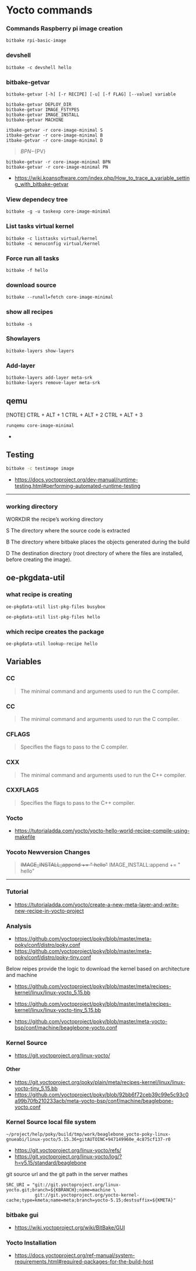 # Yocto commands
### Commands Raspberry pi image creation
```
bitbake rpi-basic-image
```
### devshell
```
bitbake -c devshell hello
```
### bitbake-getvar 
```
bitbake-getvar [-h] [-r RECIPE] [-u] [-f FLAG] [--value] variable
```
```
bitbake-getvar DEPLOY_DIR
bitbake-getvar IMAGE_FSTYPES
bitbake-getvar IMAGE_INSTALL
bitbake-getvar MACHINE
```
```
itbake-getvar -r core-image-minimal S
itbake-getvar -r core-image-minimal B
itbake-getvar -r core-image-minimal D
```
> ${BPN}-${PV}
```
bitbake-getvar -r core-image-minimal BPN
bitbake-getvar -r core-image-minimal PN
```
* https://wiki.koansoftware.com/index.php/How_to_trace_a_variable_setting_with_bitbake-getvar

### View dependecy tree
```
bitbake -g -u taskexp core-image-minimal
```
### List tasks virtual kernel
```
bitbake -c listtasks virtual/kernel
bitbake -c menuconfig virtual/kernel
```
### Force run all tasks
```
bitbake -f hello
```
### download source
```
bitbake --runall=fetch core-image-minimal
```
### show all recipes 
```
bitbake -s
```
### Showlayers
```
bitbake-layers show-layers
```
### Add-layer
```
bitbake-layers add-layer meta-srk
bitbake-layers remove-layer meta-srk
```
## qemu
[!NOTE]
CTRL + ALT + 1
CTRL + ALT + 2
CTRL + ALT + 3

```
runqemu core-image-minimal
```
* 
## Testing 
```bash
bitbake -c testimage image
```
* https://docs.yoctoproject.org/dev-manual/runtime-testing.html#performing-automated-runtime-testing
---
### working directory 

WORKDIR the recipe’s working directory

S The directory where the source code is extracted

B The directory where bitbake places the objects generated during the
build

D The destination directory (root directory of where the files are
installed, before creating the image).

## oe-pkgdata-util
### what recipe is creating
```
oe-pkgdata-util list-pkg-files busybox
```
```
oe-pkgdata-util list-pkg-files hello
```
### which recipe creates the package
```
oe-pkgdata-util lookup-recipe hello
```
## Variables
### CC
> The minimal command and arguments used to run the C compiler.

### CC
> The minimal command and arguments used to run the C compiler.
### CFLAGS
> Specifies the flags to pass to the C compiler.
### CXX
> The minimal command and arguments used to run the C++ compiler.
### CXXFLAGS
> Specifies the flags to pass to the C++ compiler.

### Yocto
* https://tutorialadda.com/yocto/yocto-hello-world-recipe-compile-using-makefile

### Yocoto Newversion Changes
> ~~IMAGE_INSTALL_append += " hello"~~
> IMAGE_INSTALL:append += " hello"
---
### Tutorial
* https://tutorialadda.com/yocto/create-a-new-meta-layer-and-write-new-recipe-in-yocto-project

### Analysis
* https://github.com/yoctoproject/poky/blob/master/meta-poky/conf/distro/poky.conf
* https://github.com/yoctoproject/poky/blob/master/meta-poky/conf/distro/poky-tiny.conf

Below reipes provide the logic to download the kernel based on architecture and machine

* https://github.com/yoctoproject/poky/blob/master/meta/recipes-kernel/linux/linux-yocto_5.15.bb
* https://github.com/yoctoproject/poky/blob/master/meta/recipes-kernel/linux/linux-yocto-tiny_5.15.bb

* https://github.com/yoctoproject/poky/blob/master/meta-yocto-bsp/conf/machine/beaglebone-yocto.conf

### Kernel Source
* https://git.yoctoproject.org/linux-yocto/
#### Other
* https://git.yoctoproject.org/poky/plain/meta/recipes-kernel/linux/linux-yocto-tiny_5.15.bb
* https://github.com/yoctoproject/poky/blob/92bb6f72ceb39c99e5c93c0a99b70fb210233acb/meta-yocto-bsp/conf/machine/beaglebone-yocto.conf

### Kernel Source local file system
```
~/project/help/poky/build/tmp/work/beaglebone_yocto-poky-linux-gnueabi/linux-yocto/5.15.36+gitAUTOINC+947149960e_4c875cf137-r0
```
* https://git.yoctoproject.org/linux-yocto/refs/
* https://git.yoctoproject.org/linux-yocto/log/?h=v5.15/standard/beaglebone

git source url and the git path in the server mathes
```
SRC_URI = "git://git.yoctoproject.org/linux-yocto.git;branch=${KBRANCH};name=machine \
           git://git.yoctoproject.org/yocto-kernel-cache;type=kmeta;name=meta;branch=yocto-5.15;destsuffix=${KMETA}"
```
### bitbake gui
* https://wiki.yoctoproject.org/wiki/BitBake/GUI

### Yocto Installation
* https://docs.yoctoproject.org/ref-manual/system-requirements.html#required-packages-for-the-build-host
  
